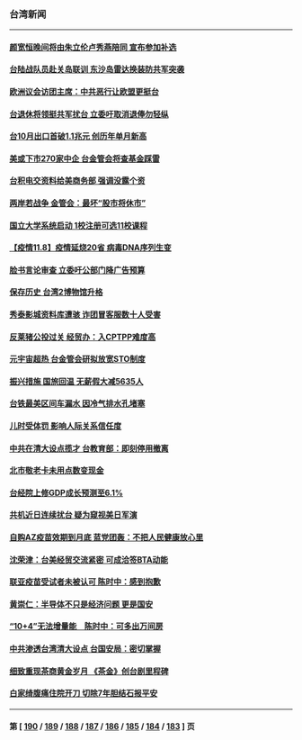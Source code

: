 ### 台湾新闻
---
#### [颜宽恒晚间将由朱立伦卢秀燕陪同 宣布参加补选](../../pages/ncid1349361/n13364329.md) 
#### [台陆战队员赴关岛联训 东沙岛雷达换装防共军突袭](../../pages/ncid1349361/n13361796.md) 
#### [欧洲议会访团主席：中共恶行让欧盟更挺台](../../pages/ncid1349361/n13363901.md) 
#### [台退休将领挺共军扰台 立委吁取消退俸勿轻纵](../../pages/ncid1349361/n13361899.md) 
#### [台10月出口首破1.1兆元 创历年单月新高](../../pages/ncid1349361/n13361887.md) 
#### [美或下市270家中企 台金管会将查基金踩雷](../../pages/ncid1349361/n13361901.md) 
#### [台积电交资料给美商务部 强调没露个资](../../pages/ncid1349361/n13361879.md) 
#### [两岸若战争 金管会：最坏“股市将休市”](../../pages/ncid1349361/n13361883.md) 
#### [国立大学系统启动 1校注册可选11校课程](../../pages/ncid1349361/n13361961.md) 
#### [【疫情11.8】疫情延烧20省 病毒DNA序列生变](../../pages/ncid1349361/n13361227.md) 
#### [脸书言论审查 立委吁公部门降广告预算](../../pages/ncid1349361/n13362022.md) 
#### [保存历史 台湾2博物馆升格](../../pages/ncid1349361/n13362024.md) 
#### [秀泰影城资料库遭骇 诈团冒客服数十人受害](../../pages/ncid1349361/n13362040.md) 
#### [反莱猪公投过关 经贸办：入CPTPP难度高](../../pages/ncid1349361/n13362030.md) 
#### [元宇宙超热 台金管会研拟放宽STO制度](../../pages/ncid1349361/n13362044.md) 
#### [振兴措施 国旅回温 无薪假大减5635人](../../pages/ncid1349361/n13362038.md) 
#### [台铁最美区间车漏水 因冷气排水孔堵塞](../../pages/ncid1349361/n13362036.md) 
#### [儿时受体罚 影响人际关系信任度](../../pages/ncid1349361/n13362033.md) 
#### [中共在清大设点揽才 台教育部：即刻停用撤离](../../pages/ncid1349361/n13361951.md) 
#### [北市敬老卡未用点数变现金](../../pages/ncid1349361/n13361958.md) 
#### [台经院上修GDP成长预测至6.1%](../../pages/ncid1349361/n13361885.md) 
#### [共机近日连续扰台 疑为窥视美日军演](../../pages/ncid1349361/n13361896.md) 
#### [自购AZ疫苗效期到月底 蓝党团轰：不把人民健康放心里](../../pages/ncid1349361/n13361838.md) 
#### [沈荣津：台美经贸交流紧密 可成洽签BTA动能](../../pages/ncid1349361/n13361729.md) 
#### [联亚疫苗受试者未被认可 陈时中：感到抱歉](../../pages/ncid1349361/n13361836.md) 
#### [黄崇仁：半导体不只是经济问题 更是国安](../../pages/ncid1349361/n13361772.md) 
#### [“10+4”无法增量能　陈时中：可多出万间房](../../pages/ncid1349361/n13361840.md) 
#### [中共渗透台湾清大设点 台国安局：密切掌握](../../pages/ncid1349361/n13361318.md) 
#### [细致重现茶商黄金岁月 《茶金》创台剧里程碑](../../pages/ncid1349361/n13361446.md) 
#### [白家绮腹痛住院开刀 切除7年胆结石报平安](../../pages/ncid1349361/n13361183.md) 

---
#### 第 [ [190](./190.md) / [189](./189.md) / [188](./188.md) / [187](./187.md) / [186](./186.md) / [185](./185.md) / [184](./184.md) / [183](./183.md) ] 页
